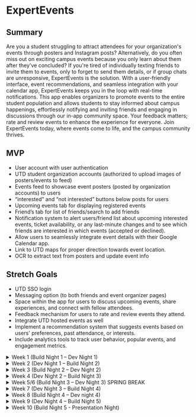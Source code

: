 # ExpertEvents

## Summary

Are you a student struggling to attract attendees for your organization's events through posters and Instagram posts? Alternatively, do you often miss out on exciting campus events because you only learn about them after they've concluded? If you're tired of individually texting friends to invite them to events, only to forget to send them details, or if group chats are unresponsive, ExpertEvents is the solution. With a user-friendly interface, event recommendations, and seamless integration with your calendar app, ExpertEvents keeps you in the loop with real-time notifications. This app enables organizers to promote events to the entire student population and allows students to stay informed about campus happenings, effortlessly notifying and inviting friends and engaging in discussions through our in-app community space. Your feedback matters; rate and review events to enhance the experience for everyone. Join ExpertEvents today, where events come to life, and the campus community thrives.

## MVP

- User account with user authentication
- UTD student organization accounts (authorized to upload images of posters/events to feed)
- Events feed to showcase event posters (posted by organization accounts) to users
- “interested” and “not interested” buttons below posts for users
- Upcoming events tab for displaying registered events
- Friend’s tab for list of friends/search to add friends
- Notification system to alert users/friend list about upcoming interested events, ticket availability, or any last-minute changes and to see which friends are interested in which events (accepted or declined).
- Allow users to seamlessly integrate event details with their Google Calendar app.
- Link to UTD maps for proper direction towards event location.
- OCR to extract text from posters and update event info

## Stretch Goals

- UTD SSO login
- Messaging option (to both friends and event organizer pages)
- Space within the app for users to discuss upcoming events, share experiences, and connect with fellow attendees.
- Feedback mechanism for users to rate and review events they attend.
- Integrate UTD hosted events as well
- Implement a recommendation system that suggests events based on users' preferences, past attendance, or interests.
- Include analytics tools to track user behavior, popular events, and engagement metrics.

<details>
  <summary>Week 1 (Build Night 1 – Dev Night 1)</summary>

  - Meet team.
  - Decide Frontend/Backend team.

  **Before Design Day**

  - Familiarize yourself with tech stack (link resources)
    - Frontend: Flutter
    - Backend: Flutter/Firebase

  **Design Day**

  - Setup:
    - Flutter
    - Android Studio
    - Create Firebase project.
    - Github repo
  - Brainstorm basic design layout

  **Tasks:**

  - Front-end:
    - Create low fidelity wireframes (Figma if familiar)
    - Learn Flutter (tutorials)
  - Firebase:
    - Learn Firebase 
    - Research Google Maps/ Google Cloud OCR

  **Dev Night 1:**

  - Troubleshoot github/flutter/firebase setup issues if any.
  - Meet mentors.
</details>

<details>
  <summary>Week 2 (Dev Night 1 – Build Night 2)</summary>

  **Team meeting**

  - Flesh out full vision of the App

  **Front-end:**

  - Learn Flutter
  - Show High fidelity Figma pages (as many pages as possible)
  - Start Coding Login Pages in Dart
  - Continue Figma pages (for other pages)

  **Backend:**

  - Learn Firebase
  - Set up a database to store user information.
  - Set up Firebase user authentication.
  - Set up a database design to store Organization poster/event objects.

  **Build Night 2:**

  **Front-end:**

  - Figma pages (complete core pages)
  - Login pages (implemented)

  **Back-end:**

  - User Authentication complete
  - Able to store user information in the database (user models created)
  - Show initial database design
</details>

<details>
  <summary>Week 3 (Build Night 2 – Dev Night 2)</summary>

  **Team meeting:**

  **Front-end and Backend Integration:**

  - User Auth Backend with Login Pages Frontend

  **Frontend:**

  - Finalize UI Design for all pages
  - Research how to upload/capture images in Flutter
  - Code core pages (Events display tab)

  **Back-end:**

  - Set up a database to store Organization poster/event objects
  - Research Firebase notifications/other notification options

  **Dev Night 2:**

  - Troubleshoot errors
  - Make up for delayed parts/edit design choices if needed.
</details>

<details>
  <summary>Week 4 (Dev Night 2 – Build Night 3)</summary>

  **Team meeting:**

  **Frontend:**

  - Finish Events tab
  - Start on Upcoming events tab for displaying registered events.

  **Back-end:**

  - Start Notification implementation.
  - Implement the ability to upload images and take pictures of posters to Firebase Storage
  - Research Google Maps/ UTD Maps Integration

  **Build Night 3:**

  **Front end:**

  - Events tab (complete)

  **Backend:**

  - Firebase storage set up (complete)
  - Discuss Notification System/Google maps
</details>

<details>
  <summary>Week 5/6 (Build Night 3 – Dev Night 3) SPRING BREAK</summary>

  **Team meeting:**

  - Address errors
  - Fix up missing tasks
  - Set clear expectations for the next week
  - Finish core features over break 😊
  - Integrate Firebase storage images with Events feed to pull up images from the database and show it in the events feed

  **Front-end:**

  - Interest “buttons”
  - User Avatars
  - Upcoming events tab for displaying registered events 
  - Friend’s tab for list of friends/search to add friends
  - Start editing the main events feed with other options:
    - Maps
    - Google calendar

  **Back-end:**

  - Notification system to alert users/friend list about upcoming interested events, ticket availability, or any last-minute changes and to see which friends are interested in which events (accepted or declined).
  - Allow users to seamlessly integrate event details with their Google Calendar app.
  - Link to UTD maps for proper direction towards event location.
  - Research OCR to extract text from posters and update event info

  **Full-stack:**

  - Research integration of Open AI for personalized event recommendations

  **Dev Night 3:**

  - Integrate Interest “buttons” with the Notification system
  - Google Calendar update/troubleshooting
  - UTD maps?
</details>

<details>
  <summary>Week 7 (Dev Night 3 – Build Night 4)</summary>

  - Backend and frontend communication to finish integrating backend with frontend to connect and test.
  - Polish up MVP
  - AI Update

  **Back-end:**

  - Google Calendar integration 
  - UTD Maps
  - OCR Update
</details>

<details>
  <summary>Week 8 (Build Night 4 – Dev night 4)</summary>

  - Finish Features
</details>

<details>
  <summary>Week 9 (Dev Night 4 – Build Night 5)</summary>

  - Work on Stretch goals/any last-minute troubleshooting
</details>

<details>
  <summary>Week 10 (Build Night 5 - Presentation Night)</summary>

  - Practice presentation
</details>
